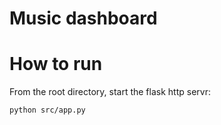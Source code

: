 # Music dashboard

# How to run

From the root directory, start the flask http servr:

```bash
python src/app.py
```
